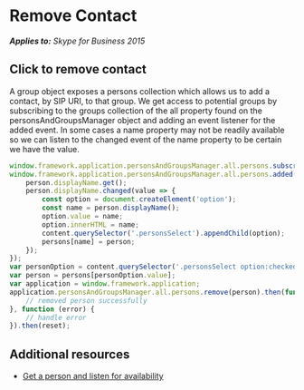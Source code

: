 
# Remove Contact


 _**Applies to:** Skype for Business 2015_

## Click to remove contact

A group object exposes a persons collection which allows us to add a contact, by SIP URI, to that group.  We get access to potential groups by subscribing to the groups collection of the all property found on the personsAndGroupsManager object and adding an event listener for the added event.  In some cases a name property may not be readily available so we can listen to the changed event of the name property to be certain we have the value.

```js
window.framework.application.personsAndGroupsManager.all.persons.subscribe();
window.framework.application.personsAndGroupsManager.all.persons.added(person => {
    person.displayName.get();
    person.displayName.changed(value => {
        const option = document.createElement('option');
        const name = person.displayName();
        option.value = name;
        option.innerHTML = name;
        content.querySelector('.personsSelect').appendChild(option);
        persons[name] = person;
    });
});
var personOption = content.querySelector('.personsSelect option:checked');
var person = persons[personOption.value];
var application = window.framework.application;
application.personsAndGroupsManager.all.persons.remove(person).then(function () {
    // removed person successfully
}, function (error) {
    // handle error
}).then(reset);
```

## Additional resources

- <a href="https://msdnstage.redmond.corp.microsoft.com/en-us/skype/websdk/docs/ListenForAvailability?branch=ajkher/project-shakespeare" target="">Get a person and listen for availability</a>

